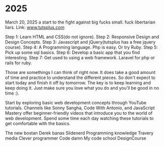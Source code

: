 # 2025
March 20, 2025 a start to the fight against big fucks small. fuck libertarian liars.
Link: www.tutsplus.com

Step 1: Learn HTML and CSS(do not ignore).
Step 2: Responsive Design and Design Concepts.
Step 3: Javascript and jQuery(tutsplus has a free jquery course).
Step 4: A Programming language. Php is easy. Or try Ruby.
Step 5: Pick up some sql basics.
Step 6: Develop a basic app that you find interesting.
Step 7: Get used to using a web framework. Laravel for php or rails for ruby.

Those are somethings I can think of right now. It does take a good amount of time and practice 
to understand the different pieces. So don't expect to start today and finish it off by tomorrow. 
The key is to keep learning and keep doing it. Just make sure you love what you do and you'll 
be good in no time :).

Start by exploring basic web development concepts through YouTube tutorials. Channels like 
Sonny Sangha, Code With Antonio, and JavaScript Mastery offer beginner-friendly videos that 
introduce you to the world of web development. Spend some time each day watching these 
tutorials to get comfortable with the basics.

The new bostan
Derek banas
Slidenerd
Programming knowledge
Travery media
Clever programmer
Code damn
My code school
DesignCourse
